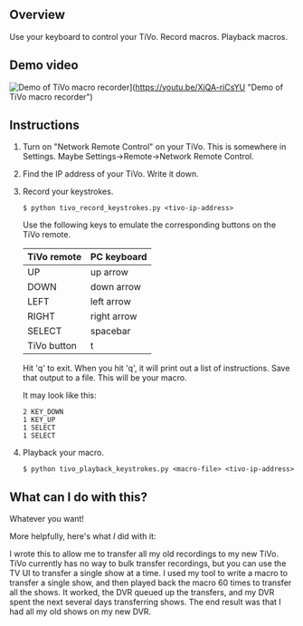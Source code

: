 Overview
--------
Use your keyboard to control your TiVo.
Record macros.
Playback macros.

Demo video
----------
![Demo of TiVo macro recorder](http://i.imgur.com/VoYYKPz.jpg)](https://youtu.be/XjQA-riCsYU "Demo of TiVo macro recorder")

Instructions
------------
1. Turn on "Network Remote Control" on your TiVo. This is somewhere in Settings. Maybe Settings->Remote->Network Remote Control.
2. Find the IP address of your TiVo. Write it down.
3. Record your keystrokes.
    ```
    $ python tivo_record_keystrokes.py <tivo-ip-address>
    ```

    Use the following keys to emulate the corresponding buttons on the
    TiVo remote.
    
    TiVo remote      |      PC keyboard
    -----------------|------------------
    UP               |      up arrow
    DOWN             |      down arrow
    LEFT             |      left arrow
    RIGHT            |      right arrow
    SELECT           |      spacebar
    TiVo button      |      t

    Hit 'q' to exit. When you hit 'q', it will print out a list of
    instructions. Save that output to a file. This will be your macro.

    It may look like this:
    ```
    2 KEY_DOWN
    1 KEY_UP
    1 SELECT
    1 SELECT
    ```

4. Playback your macro.
    ```
    $ python tivo_playback_keystrokes.py <macro-file> <tivo-ip-address>
    ```


What can I do with this?
------------------------
Whatever you want! 

More helpfully, here's what *I* did with it:

I wrote this to allow me to transfer all my old recordings to my new
TiVo. TiVo currently has no way to bulk transfer recordings, but you
can use the TV UI to transfer a single show at a time. I used my tool
to write a macro to transfer a single show, and then played back the
macro 60 times to transfer all the shows. It worked, the DVR queued up
the transfers, and my DVR spent the next several days transferring
shows. The end result was that I had all my old shows on my new DVR.
